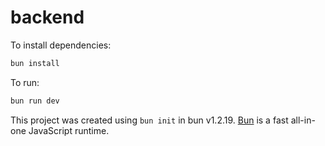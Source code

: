 # backend

To install dependencies:

```bash
bun install
```

To run:

```bash
bun run dev
```

This project was created using `bun init` in bun v1.2.19. [Bun](https://bun.com) is a fast all-in-one JavaScript runtime.
